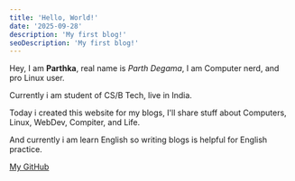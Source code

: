 ```yaml
---
title: 'Hello, World!'
date: '2025-09-28'
description: 'My first blog!'
seoDescription: 'My first blog!'
---
```


Hey, I am **Parthka**, real name is *Parth Degama*, I am Computer nerd, and pro Linux user.

Currently i am student of CS/B Tech, live in India.

Today i created this website for my blogs, I'll share stuff about Computers, Linux, WebDev, Compiter, and Life.

And currently i am learn English so writing blogs is helpful for English practice.

[My GitHub](https://github.com/pdegama)
